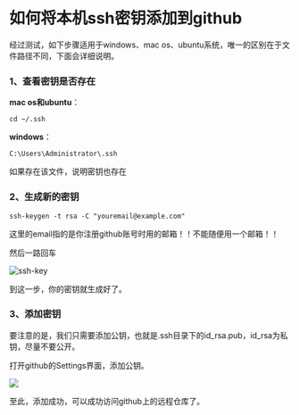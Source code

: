 # 如何将本机ssh密钥添加到github

经过测试，如下步骤适用于windows、mac os、ubuntu系统，唯一的区别在于文件路径不同，下面会详细说明。

### 1、查看密钥是否存在

**mac os和ubuntu**：

```
cd ~/.ssh
```

**windows**：

```
C:\Users\Administrator\.ssh
```

如果存在该文件，说明密钥也存在

### 2、生成新的密钥

```
ssh-keygen -t rsa -C "youremail@example.com"
```

这里的email指的是你注册github账号时用的邮箱！！不能随便用一个邮箱！！

然后一路回车

![ssh-key](https://github.com/ChaoZeyi/myWebsite/blob/master/pics/2018.01/ssh-key.jpg?raw=True)

到这一步，你的密钥就生成好了。

### 3、添加密钥

要注意的是，我们只需要添加公钥，也就是.ssh目录下的id_rsa.pub，id_rsa为私钥，尽量不要公开。

打开github的Settings界面，添加公钥。

![](https://github.com/ChaoZeyi/myWebsite/blob/master/pics/2018.01/add-key.jpg?raw=true)

至此，添加成功，可以成功访问github上的远程仓库了。